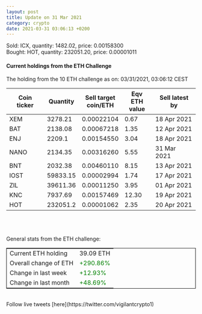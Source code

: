 ```yaml
---
layout: post
title: Update on 31 Mar 2021
category: crypto
date: 2021-03-31 03:06:13 +0200
---
```

<!-- Global site tag (gtag.js) - Google Analytics -->
<script async src="https://www.googletagmanager.com/gtag/js?id=UA-103831149-5"></script>
<script>
  window.dataLayer = window.dataLayer || [];
  function gtag(){dataLayer.push(arguments);}
  gtag('js', new Date());

  gtag('config', 'UA-103831149-5');
</script>
Sold: ICX, quantity:      1482.02, price:   0.00158300<br>Bought: HOT, quantity:    232051.20, price:   0.00001011<br>

#### Current holdings from the ETH Challenge

The holding from the 10 ETH challenge as on: 03/31/2021, 03:06:12 CEST

|Coin ticker|Quantity|Sell target<br>coin/ETH|Eqv ETH<br>value|Sell latest by|
|-----------|--------|-----------|-----------|--------------|
XEM|3278.21|  0.00022104|0.67|18 Apr 2021|
BAT|2138.08|  0.00067218|1.35|12 Apr 2021|
ENJ|2209.1|  0.00154550|3.04|18 Apr 2021|
NANO|2134.35|  0.00316260|5.55|31 Mar 2021|
BNT|2032.38|  0.00460110|8.15|13 Apr 2021|
IOST|59833.15|  0.00002994|1.74|17 Apr 2021|
ZIL|39611.36|  0.00011250|3.95|01 Apr 2021|
KNC|7937.69|  0.00157469|12.30|19 Apr 2021|
HOT|232051.2|  0.00001062|2.35|20 Apr 2021|

<br>
<br>
<br>
General stats from the ETH challenge:

<table style="border:1px solid black;margin-left:auto;margin-right:auto;">
	<tbody>
	<tr>
		<td>Current ETH holding</td>
		<td>     39.09 ETH</td>
	</tr>
	<tr>
		<td>Overall change of ETH</td>
		<td><font color="green">+290.86%</font></td>
	</tr>
	<tr>
		<td>Change in last week</td>
		<td><font color="green">+12.93%</font></td>
	</tr>
	<tr>
		<td>Change in last month</td>
		<td><font color="green">+48.69%</font></td>
	</tr>
	</tbody>
</table>

<br>
Follow live tweets [here](https://twitter.com/vigilantcrypto1)
<br>
<br>
